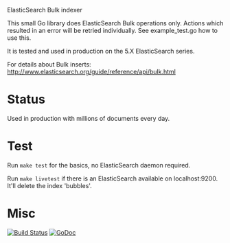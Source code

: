 ElasticSearch Bulk indexer

This small Go library does ElasticSearch Bulk operations only. Actions which resulted in an error will be retried individually. See example_test.go how to use this.

It is tested and used in production on the 5.X ElasticSearch series.

For details about Bulk inserts:
http://www.elasticsearch.org/guide/reference/api/bulk.html

# Status

Used in production with millions of documents every day.

# Test

Run `make test` for the basics, no ElasticSearch daemon required.

Run `make livetest` if there is an ElasticSearch available on localhost:9200.
It'll delete the index 'bubbles'.

# Misc

[![Build Status](https://travis-ci.org/realzeitmedia/bubbles.svg?branch=master)](https://travis-ci.org/realzeitmedia/bubbles) 
[![GoDoc](https://godoc.org/github.com/realzeitmedia/bubbles?status.svg)](https://godoc.org/github.com/realzeitmedia/bubbles)

